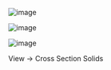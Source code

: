 ![image](https://github.com/AnGyeonheal/CAE_Ansys/assets/118132313/cab3d084-95a6-4e4b-8174-1eeac1e7e0a3)

![image](https://github.com/AnGyeonheal/CAE_Ansys/assets/118132313/90d41780-1f01-4568-885c-ef25d0741f9e)

![image](https://github.com/AnGyeonheal/CAE_Ansys/assets/118132313/885f4d28-d4d6-4d4b-ba7e-0aff8bc2c4d1)

View -> Cross Section Solids

